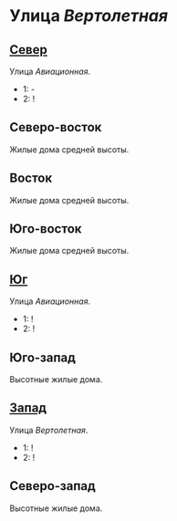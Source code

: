 # Улица *Вертолетная*

## [Север](./515020.md)

Улица *Авиационная*.

* 1:    -
* 2:    !

## Северо-восток

Жилые дома средней высоты.

## Восток

Жилые дома средней высоты.

## Юго-восток

Жилые дома средней высоты.

## [Юг](./515045.md)

Улица *Авиационная*.

* 1:    !
* 2:    !

## Юго-запад

Высотные жилые дома.

## [Запад](./500030.md)

Улица *Вертолетная*.

* 1:    !
* 2:    !

## Северо-запад

Высотные жилые дома.
